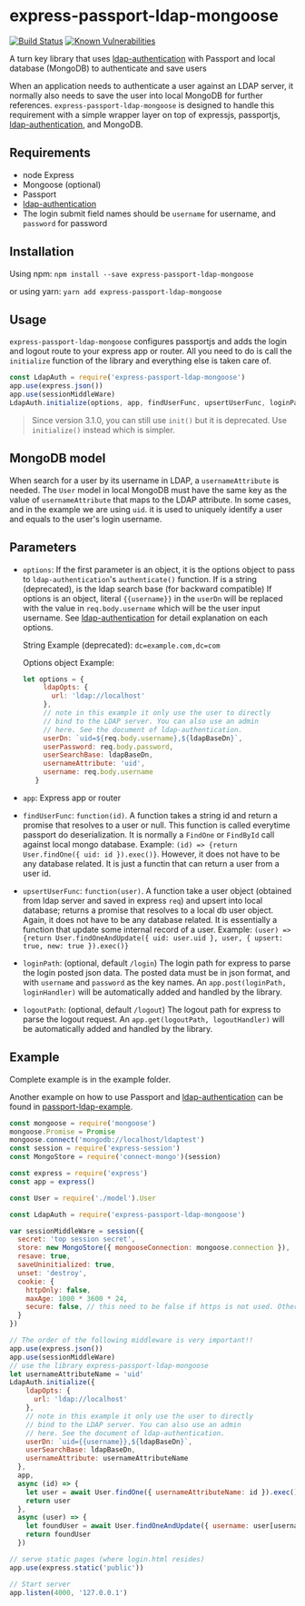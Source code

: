 # express-passport-ldap-mongoose

[![Build Status](https://travis-ci.org/shaozi/express-passport-ldap-mongoose.svg?branch=master)](https://travis-ci.org/shaozi/express-passport-ldap-mongoose)
[![Known Vulnerabilities](https://snyk.io/test/github/shaozi/express-passport-ldap-mongoose/badge.svg?targetFile=package.json)](https://snyk.io/test/github/shaozi/express-passport-ldap-mongoose?targetFile=package.json)

A turn key library that uses [ldap-authentication](https://github.com/shaozi/ldap-authentication)
with Passport and local database (MongoDB) to authenticate and save users

When an application needs to authenticate a user against an LDAP server, it normally also needs to
save the user into local MongoDB for further references. `express-passport-ldap-mongoose` is designed
to handle this requirement with a simple wrapper layer on top of expressjs, passportjs,
[ldap-authentication](https://github.com/shaozi/ldap-authentication),
and MongoDB.

## Requirements

* node Express
* Mongoose (optional)
* Passport
* [ldap-authentication](https://github.com/shaozi/ldap-authentication)
* The login submit field names should be `username` for username, and `password` for password

## Installation

Using npm: `npm install --save express-passport-ldap-mongoose`

or using yarn: `yarn add express-passport-ldap-mongoose`

## Usage

`express-passport-ldap-mongoose` configures passportjs and adds the login and logout route to
your express app or router. All you need to do is call the `initialize` function of the library
and everything else is taken care of.


```javascript
const LdapAuth = require('express-passport-ldap-mongoose')
app.use(express.json())
app.use(sessionMiddleWare)
LdapAuth.initialize(options, app, findUserFunc, upsertUserFunc, loginPath, logoutPath)
```


> Since version 3.1.0, you can still use `init()` but it is deprecated. 
Use `initialize()` instead which is simpler.

## MongoDB model

When search for a user by its username in LDAP, a `usernameAttribute` is needed.
The `User` model in local MongoDB must have the same key as the value of `usernameAttribute`
that maps to the LDAP attribute. In some cases, and in the example we are using `uid`.
it is used to uniquely identify a user and equals to the user's login username.

## Parameters

* `options`: If the first parameter is an object,
             it is the options object to pass to `ldap-authentication`'s `authenticate()` function.
             If is a string (deprecated), is the ldap search base (for backward compatible)
             If options is an object, literal `{{username}}` in the `userDn` will be replaced with the value in
             `req.body.username` which will be the user input username.
             See [ldap-authentication](https://github.com/shaozi/ldap-authentication) for detail explanation on each options.

   String Example (deprecated): `dc=example.com,dc=com`

   Options object Example:

   ```javascript
   let options = {
        ldapOpts: {
          url: 'ldap://localhost'
        },
        // note in this example it only use the user to directly
        // bind to the LDAP server. You can also use an admin
        // here. See the document of ldap-authentication.
        userDn: `uid=${req.body.username},${ldapBaseDn}`,
        userPassword: req.body.password,
        userSearchBase: ldapBaseDn,
        usernameAttribute: 'uid',
        username: req.body.username
      }
   ```

* `app`: Express app or router
* `findUserFunc`: `function(id)`. A function takes a string id and return a promise that resolves to a user or null.
  This function is called everytime passport do deserialization. It is normally a `FindOne` or `FindById` call against
  local mongo database. Example: `(id) => {return User.findOne({ uid: id }).exec()}`. However, it does not have to be
  any database related. It is just a functin that can return a user from a user id.
* `upsertUserFunc`: `function(user)`. A function take a user object (obtained from ldap server and saved in express `req`)
  and upsert into local database; returns a promise that resolves to a local db user object. Again, it does not have to
  be any database related. It is essentially a function that update some internal record of a user.
  Example: `(user) => {return User.findOneAndUpdate({ uid: user.uid }, user, { upsert: true, new: true }).exec()}`
* `loginPath`: (optional, default `/login`) The login path for express to parse the login posted json data. The posted data
  must be in json format, and with `username` and `password` as the key names. An `app.post(loginPath, loginHandler)`
  will be automatically added and handled by the library.
* `logoutPath`: (optional, default `/logout`) The logout path for express to parse the logout request. An `app.get(logoutPath, logoutHandler)`
  will be automatically added and handled by the library.

## Example

Complete example is in the example folder.

Another example on how to use Passport and [ldap-authentication](https://github.com/shaozi/ldap-authentication) can be found in [passport-ldap-example](https://github.com/shaozi/passport-ldap-example).

```javascript
const mongoose = require('mongoose')
mongoose.Promise = Promise
mongoose.connect('mongodb://localhost/ldaptest')
const session = require('express-session')
const MongoStore = require('connect-mongo')(session)

const express = require('express')
const app = express()

const User = require('./model').User

const LdapAuth = require('express-passport-ldap-mongoose')

var sessionMiddleWare = session({
  secret: 'top session secret',
  store: new MongoStore({ mongooseConnection: mongoose.connection }),
  resave: true,
  saveUninitialized: true,
  unset: 'destroy',
  cookie: {
    httpOnly: false,
    maxAge: 1000 * 3600 * 24,
    secure: false, // this need to be false if https is not used. Otherwise, cookie will not be sent.
  }
})

// The order of the following middleware is very important!!
app.use(express.json())
app.use(sessionMiddleWare)
// use the library express-passport-ldap-mongoose
let usernameAttributeName = 'uid'
LdapAuth.initialize({
    ldapOpts: {
      url: 'ldap://localhost'
    },
    // note in this example it only use the user to directly
    // bind to the LDAP server. You can also use an admin
    // here. See the document of ldap-authentication.
    userDn: `uid={{username}},${ldapBaseDn}`,
    userSearchBase: ldapBaseDn,
    usernameAttribute: usernameAttributeName
  }, 
  app, 
  async (id) => {
    let user = await User.findOne({ usernameAttributeName: id }).exec()
    return user
  }, 
  async (user) => {
    let foundUser = await User.findOneAndUpdate({ username: user[usernameAttributeName] }, user, { upsert: true, new: true }).exec()
    return foundUser
  })

// serve static pages (where login.html resides)
app.use(express.static('public'))

// Start server
app.listen(4000, '127.0.0.1')

```

